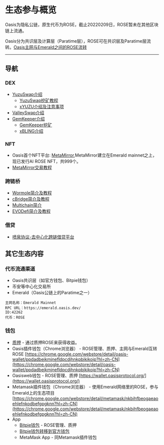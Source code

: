 # 生态参与概览

Oasis为隐私公链，原生代币为ROSE，截止20220209日，ROSE暂未在其他区块链上流通。

Oasis分为共识层及计算层（Paratime层），ROSE可在共识层及Paratime层流转。[Oasis主网与Emerald之间的ROSE流转](../dev_support/Oasis与Emerald之间的ROSE划转/Oasis与Emerald之间的ROSE划转.md)

------

## 导航

### DEX

- [YuzuSwap介绍](./dex/yuzuswap/YuzuSwap介绍.md)
   - [YuzuSwap挖矿教程](https://medium.com/@little-white/yuzu-%E6%8C%96%E7%9F%BF%E6%94%BB%E7%95%A5-f192ff18b9a1)
   - [xYUZU介绍及注意事项](./dex/yuzuswap/xYUZU介绍及注意事项.md)
- [ValleySwap介绍](./dex/ValleySwap/ValleySwap.md)
- [GemKeeper介绍](./dex/GemKeeper/GemKeeper-Introduce.md)
   - [GemKeeper挖矿](https://medium.com/@little-white/yuzu-%E6%8C%96%E7%9F%BF%E6%94%BB%E7%95%A5-f192ff18b9a1)
   - [xBLING介绍](./dex/GemKeeper/xBLING-Introduce.md)

### NFT

- Oasis首个NFT平台: [MetaMirror](https://auth3.network/metamirror/ai-rose/),MetaMirror建立在Emerald mainnet之上，现已发行AI ROSE NFT，共999个。
- [MetaMirror交易教程](https://medium.com/@little-white/%E5%A6%82%E4%BD%95%E4%BA%A4%E6%98%93ai-rose-nft-12b7a58c10d3)

### 跨链桥

- [Wormole简介及教程](bridge/wormhole/Wormhole简介及教程.md)
- [cBridge简介及教程](bridge/cbridge/cBridge简介及教程.md)
- [Multichain简介](bridge/Multichain/Multichain简介.md)
- [EVODefi简介及教程](bridge/EVODeFi/EVODeFi简介及教程.md)

### 借贷

- [喷泉协议-去中心化跨链借贷平台](lending/FountainProtocol/FountainProtocol.md)

## 其它生态内容

### 代币流通渠道

- Oasis共识层（如官方钱包、Bitpie钱包）
- 币安等中心化交易所
- Emerald（Oasis公链上的Paratime之一）

```
主网名称：Emerald Mainnet
RPC URL：https://emerald.oasis.dev/
ID:42262
代币：ROSE
```

### 钱包

- [质押](/ecosystem_paticipate/质押.md) - 通过质押ROSE来获得收益。
- Oasis插件钱包（Chrome浏览器） - ROSE管理、质押、主网与Emerald互转ROSE
   [https://chrome.google.com/webstore/detail/oasis-wallet/ppdadbejkmjnefldpcdjhnkpbjkikoip?hl=zh-CN](https://chrome.google.com/webstore/detail/oasis-wallet/ppdadbejkmjnefldpcdjhnkpbjkikoip?hl=zh-CN)
- Oasisweb钱包 - ROSE管理、质押
   [https://wallet.oasisprotocol.org/](https://wallet.oasisprotocol.org/)
- Metamask插件钱包（Chrome浏览器） - 使用Emerald网络里的ROSE，参与Emerald上的生态项目
   [https://chrome.google.com/webstore/detail/metamask/nkbihfbeogaeaoehlefnkodbefgpgknn?hl=zh-CN](https://chrome.google.com/webstore/detail/metamask/nkbihfbeogaeaoehlefnkodbefgpgknn?hl=zh-CN)
- App
   - [Bitpie钱包](https://bitpie.com/) - ROSE管理、质押
   - [Bitpie钱包转移到官方钱包](/dev_support/BitPie钱包转移到官方钱包.md)
   - MetaMask App - 同Metamask插件钱包

